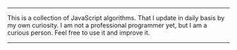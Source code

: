 ***
 This is a collection of JavaScript algorithms. That I update in daily basis by my own curiosity. I am not a professional programmer yet, but I am a curious person. Feel free to use it and improve it.
***